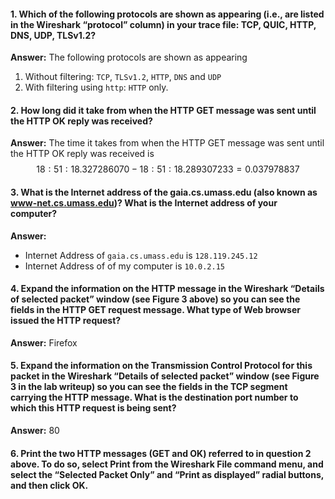 #### 1. Which of the following protocols are shown as appearing (i.e., are listed in the Wireshark “protocol” column) in your trace file: TCP, QUIC, HTTP, DNS, UDP, TLSv1.2?

**Answer:** The following protocols are shown as appearing
1. Without filtering: `TCP`, `TLSv1.2`, `HTTP`, `DNS` and `UDP`
2. With filtering using `http`: `HTTP` only.
    
#### 2. How long did it take from when the HTTP GET message was sent until the HTTP OK reply was received?
**Answer:** The time it takes from when the HTTP GET message was sent until the HTTP OK reply was received is 
$$18:51:18.327286070 - 18:51:18.289307233 = 0.037978837$$


#### 3. What is the Internet address of the gaia.cs.umass.edu (also known as www-net.cs.umass.edu)?  What is the Internet address of your computer?
**Answer:**
- Internet Address of `gaia.cs.umass.edu` is `128.119.245.12`
- Internet Address of of my computer is `10.0.2.15`

#### 4. Expand the information on the HTTP message in the Wireshark “Details of selected packet” window (see Figure 3 above) so you can see the fields in the HTTP GET request message. What type of Web browser issued the HTTP request? 
**Answer:** Firefox


#### 5. Expand the information on the Transmission Control Protocol for this packet in the Wireshark “Details of selected packet” window (see Figure 3 in the lab writeup) so you can see the fields in the TCP segment carrying the HTTP message. What is the destination port number to which this HTTP request is being sent?
**Answer:** 80


#### 6. Print the two HTTP messages (GET and OK) referred to in question 2 above. To do so, select Print from the Wireshark File command menu, and select the “Selected Packet Only” and “Print as displayed” radial buttons, and then click OK.

